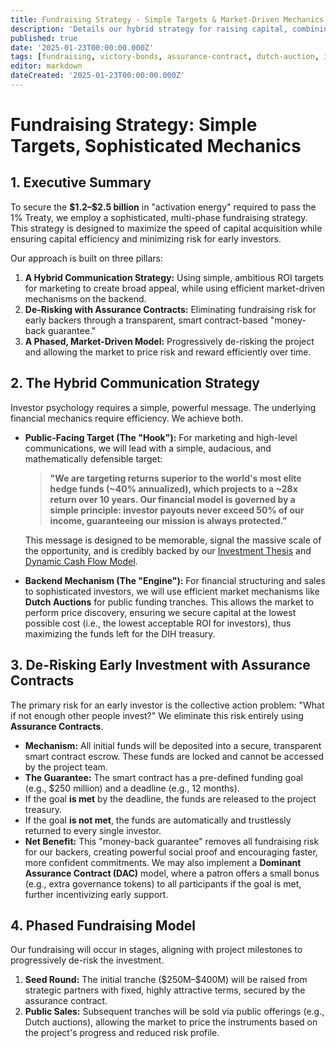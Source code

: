 ```yaml
---
title: Fundraising Strategy - Simple Targets & Market-Driven Mechanics
description: 'Details our hybrid strategy for raising capital, combining simple, ambitious ROI targets for marketing with efficient market-driven pricing and de-risked assurance contracts.'
published: true
date: '2025-01-23T00:00:00.000Z'
tags: [fundraising, victory-bonds, assurance-contract, dutch-auction, investment-strategy]
editor: markdown
dateCreated: '2025-01-23T00:00:00.000Z'
---
```


# Fundraising Strategy: Simple Targets, Sophisticated Mechanics

## 1. Executive Summary

To secure the **\$1.2–\$2.5 billion** in "activation energy" required to pass the 1% Treaty, we employ a sophisticated, multi-phase fundraising strategy. This strategy is designed to maximize the speed of capital acquisition while ensuring capital efficiency and minimizing risk for early investors.

Our approach is built on three pillars:
1.  **A Hybrid Communication Strategy:** Using simple, ambitious ROI targets for marketing to create broad appeal, while using efficient market-driven mechanisms on the backend.
2.  **De-Risking with Assurance Contracts:** Eliminating fundraising risk for early backers through a transparent, smart contract-based "money-back guarantee."
3.  **A Phased, Market-Driven Model:** Progressively de-risking the project and allowing the market to price risk and reward efficiently over time.

## 2. The Hybrid Communication Strategy

Investor psychology requires a simple, powerful message. The underlying financial mechanics require efficiency. We achieve both.

-   **Public-Facing Target (The "Hook"):** For marketing and high-level communications, we will lead with a simple, audacious, and mathematically defensible target:
    > **"We are targeting returns superior to the world's most elite hedge funds (~40% annualized), which projects to a ~28x return over 10 years. Our financial model is governed by a simple principle: investor payouts never exceed 50% of our income, guaranteeing our mission is always protected."**

    This message is designed to be memorable, signal the massive scale of the opportunity, and is credibly backed by our [Investment Thesis](./victory-bond-investment-thesis.md) and [Dynamic Cash Flow Model](./dih-treasury-cash-flow-model.md).

-   **Backend Mechanism (The "Engine"):** For financial structuring and sales to sophisticated investors, we will use efficient market mechanisms like **Dutch Auctions** for public funding tranches. This allows the market to perform price discovery, ensuring we secure capital at the lowest possible cost (i.e., the lowest acceptable ROI for investors), thus maximizing the funds left for the DIH treasury.

## 3. De-Risking Early Investment with Assurance Contracts

The primary risk for an early investor is the collective action problem: "What if not enough other people invest?" We eliminate this risk entirely using **Assurance Contracts**.

-   **Mechanism:** All initial funds will be deposited into a secure, transparent smart contract escrow. These funds are locked and cannot be accessed by the project team.
-   **The Guarantee:** The smart contract has a pre-defined funding goal (e.g., \$250 million) and a deadline (e.g., 12 months).
  -   If the goal **is met** by the deadline, the funds are released to the project treasury.
  -   If the goal **is not met**, the funds are automatically and trustlessly returned to every single investor.
-   **Net Benefit:** This "money-back guarantee" removes all fundraising risk for our backers, creating powerful social proof and encouraging faster, more confident commitments. We may also implement a **Dominant Assurance Contract (DAC)** model, where a patron offers a small bonus (e.g., extra governance tokens) to all participants if the goal is met, further incentivizing early support.

## 4. Phased Fundraising Model

Our fundraising will occur in stages, aligning with project milestones to progressively de-risk the investment.

1.  **Seed Round:** The initial tranche (\$250M–\$400M) will be raised from strategic partners with fixed, highly attractive terms, secured by the assurance contract.
2.  **Public Sales:** Subsequent tranches will be sold via public offerings (e.g., Dutch auctions), allowing the market to price the instruments based on the project's progress and reduced risk profile.
